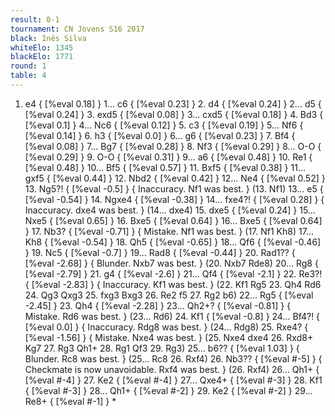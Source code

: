 ```yaml
---
result: 0-1
tournament: CN Jovens S16 2017
black: Inês Silva
whiteElo: 1345
blackElo: 1771
round: 1
table: 4
---
```


1. e4 { [%eval 0.18] } 1... c6 { [%eval 0.23] } 2. d4 { [%eval 0.24] } 2... d5 { [%eval 0.24] } 3. exd5 { [%eval 0.08] } 3... cxd5 { [%eval 0.18] } 4. Bd3 { [%eval 0.1] } 4... Nc6 { [%eval 0.12] } 5. c3 { [%eval 0.19] } 5... Nf6 { [%eval 0.14] } 6. h3 { [%eval 0.0] } 6... g6 { [%eval 0.23] } 7. Bf4 { [%eval 0.08] } 7... Bg7 { [%eval 0.28] } 8. Nf3 { [%eval 0.29] } 8... O-O { [%eval 0.29] } 9. O-O { [%eval 0.31] } 9... a6 { [%eval 0.48] } 10. Re1 { [%eval 0.48] } 10... Bf5 { [%eval 0.57] } 11. Bxf5 { [%eval 0.38] } 11... gxf5 { [%eval 0.44] } 12. Nbd2 { [%eval 0.42] } 12... Ne4 { [%eval 0.52] } 13. Ng5?! { [%eval -0.5] } { Inaccuracy. Nf1 was best. } (13. Nf1) 13... e5 { [%eval -0.54] } 14. Ngxe4 { [%eval -0.38] } 14... fxe4?! { [%eval 0.28] } { Inaccuracy. dxe4 was best. } (14... dxe4) 15. dxe5 { [%eval 0.24] } 15... Nxe5 { [%eval 0.65] } 16. Bxe5 { [%eval 0.64] } 16... Bxe5 { [%eval 0.64] } 17. Nb3? { [%eval -0.71] } { Mistake. Nf1 was best. } (17. Nf1 Kh8) 17... Kh8 { [%eval -0.54] } 18. Qh5 { [%eval -0.65] } 18... Qf6 { [%eval -0.46] } 19. Nc5 { [%eval -0.7] } 19... Rad8 { [%eval -0.44] } 20. Rad1?? { [%eval -2.68] } { Blunder. Nxb7 was best. } (20. Nxb7 Rde8) 20... Rg8 { [%eval -2.79] } 21. g4 { [%eval -2.6] } 21... Qf4 { [%eval -2.1] } 22. Re3?! { [%eval -2.83] } { Inaccuracy. Kf1 was best. } (22. Kf1 Rg5 23. Qh4 Rd6 24. Qg3 Qxg3 25. fxg3 Bxg3 26. Re2 f5 27. Rg2 b6) 22... Rg5 { [%eval -2.45] } 23. Qh4 { [%eval -2.28] } 23... Qh2+? { [%eval -0.81] } { Mistake. Rd6 was best. } (23... Rd6) 24. Kf1 { [%eval -0.8] } 24... Bf4?! { [%eval 0.0] } { Inaccuracy. Rdg8 was best. } (24... Rdg8) 25. Rxe4? { [%eval -1.56] } { Mistake. Nxe4 was best. } (25. Nxe4 dxe4 26. Rxd8+ Kg7 27. Rg3 Qh1+ 28. Rg1 Qf3 29. Rg3) 25... b6?? { [%eval 1.03] } { Blunder. Rc8 was best. } (25... Rc8 26. Rxf4) 26. Nb3?? { [%eval #-5] } { Checkmate is now unavoidable. Rxf4 was best. } (26. Rxf4) 26... Qh1+ { [%eval #-4] } 27. Ke2 { [%eval #-4] } 27... Qxe4+ { [%eval #-3] } 28. Kf1 { [%eval #-3] } 28... Qh1+ { [%eval #-2] } 29. Ke2 { [%eval #-2] } 29... Re8+ { [%eval #-1] } *

